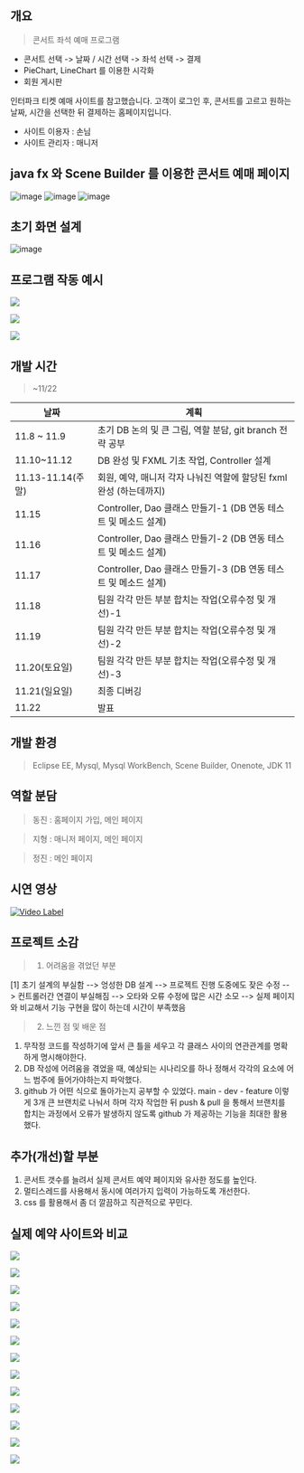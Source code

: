 
## 개요
> 콘서트 좌석 예매 프로그램

- 콘서트 선택 -> 날짜 / 시간 선택 -> 좌석 선택 -> 결제 
- PieChart, LineChart 를 이용한 시각화
- 회원 게시판

인터파크 티켓 예매 사이트를 참고했습니다. 고객이 로그인 후, 콘서트를 고르고 원하는 날짜, 시간을 선택한 뒤 결제하는 홈페이지입니다.

- 사이트 이용자 : 손님
- 사이트 관리자 : 매니저


## java fx 와 Scene Builder 를 이용한 콘서트 예매 페이지 

![image](https://user-images.githubusercontent.com/30681841/141705694-886c9143-a800-4a68-93ce-c2a1f87f31a4.png)
![image](https://user-images.githubusercontent.com/30681841/142988546-a3bd0452-ff36-423a-975c-f071026cdf75.png)
![image](https://user-images.githubusercontent.com/30681841/141705299-a66fb3fc-658d-4a37-ad13-1aa8625f722d.png)

## 초기 화면 설계

![image](https://user-images.githubusercontent.com/30681841/141442630-8fa1cea8-3ab4-4faa-8fc8-6169c827c129.png)

## 프로그램 작동 예시 

![](https://images.velog.io/images/boricat/post/0865d5fe-4d2b-4ac2-a756-5ed17cb4bdd8/image.png)

![](https://images.velog.io/images/boricat/post/e4050e13-5bbe-4ef9-84a3-8d3309ab0b92/image.png)

![](https://images.velog.io/images/boricat/post/fb54559f-65a7-45a7-a704-0f259ff1831e/image.png)

## 개발 시간

> ~11/22

날짜 | 계획
----- | -----
11.8 ~ 11.9 | 초기 DB 논의 및 큰 그림, 역할 분담, git branch 전략 공부
11.10~11.12 | DB 완성 및 FXML 기초 작업, Controller 설계 
11.13-11.14(주말) | 회원, 예약, 매니저 각자 나눠진 역할에 할당된 fxml 완성 (하는데까지)
11.15 | Controller, Dao 클래스 만들기-1 (DB 연동 테스트 및 메소드 설계)
11.16 | Controller, Dao 클래스 만들기-2 (DB 연동 테스트 및 메소드 설계)
11.17 | Controller, Dao 클래스 만들기-3 (DB 연동 테스트 및 메소드 설계)
11.18 | 팀원 각각 만든 부분 합치는 작업(오류수정 및 개선)-1
11.19 | 팀원 각각 만든 부분 합치는 작업(오류수정 및 개선)-2
11.20(토요일) | 팀원 각각 만든 부분 합치는 작업(오류수정 및 개선)-3
11.21(일요일) | 최종 디버깅
11.22 | 발표

## 개발 환경

> Eclipse EE, Mysql, Mysql WorkBench, Scene Builder, Onenote, JDK 11

## 역할 분담

> 동진 : 홈페이지 가입, 메인 페이지

> 지형 : 매니저 페이지, 메인 페이지

> 정진 : 메인 페이지 


## 시연 영상

[![Video Label](https://user-images.githubusercontent.com/30681841/142995565-834954e7-a0c8-4d20-a8c8-e7ef4cd98129.png)](https://youtu.be/8OECmZlYDRU)




## 프로젝트 소감 

> 1. 어려움을 겪었던 부분     

[1] 초기 설계의 부실함 --> 엉성한 DB 설계 --> 프로젝트 진행 도중에도 잦은 수정 --> 컨트롤러간 연결이 부실해짐 --> 오타와 오류 수정에 많은 시간 소모 --> 실제 페이지와 비교해서 기능 구현을 많이 하는데 시간이 부족했음 

> 2. 느낀 점 및 배운 점

1. 무작정 코드를 작성하기에 앞서 큰 틀을 세우고 각 클래스 사이의 연관관계를 명확하게 명시해야한다. 
2. DB 작성에 어려움을 겪었을 때, 예상되는 시나리오를 하나 정해서 각각의 요소에 어느 범주에 들어가야하는지 파악했다. 
3. github 가 어떤 식으로 돌아가는지 공부할 수 있었다. main - dev - feature 이렇게 3개 큰 브랜치로 나눠서 하며 각자 작업한 뒤 push & pull 을 통해서 브랜치를 합치는 과정에서 오류가 발생하지 않도록 github 가 제공하는 기능을 최대한 활용했다.



## 추가(개선)할 부분

1. 콘서트 갯수를 늘려서 실제 콘서트 예약 페이지와 유사한 정도를 높인다. 
2. 멀티스레드를 사용해서 동시에 여러가지 입력이 가능하도록 개선한다. 
3. css 를 활용해서 좀 더 깔끔하고 직관적으로 꾸민다. 




## 실제 예약 사이트와 비교 

![](https://images.velog.io/images/boricat/post/2fe30273-231d-4725-924d-9f63f2079ce4/image.png)

![](https://images.velog.io/images/boricat/post/b3923a81-4d45-47e4-b89b-0f0e08d73865/image.png)

![](https://images.velog.io/images/boricat/post/24498848-6d70-4c37-a26e-117abc467800/image.png)

![](https://images.velog.io/images/boricat/post/6764cda2-28eb-443e-bca7-ce1ad0a3dd70/image.png)

![](https://images.velog.io/images/boricat/post/d8db0f93-d151-40f6-931f-5282f6097e2b/image.png)

![](https://images.velog.io/images/boricat/post/2e9757b8-c83a-453c-85b4-755b47e57c2c/image.png)

![](https://images.velog.io/images/boricat/post/a9ce26aa-b98b-4b09-a994-a48607a259d4/image.png)

![](https://images.velog.io/images/boricat/post/a0f48511-3c96-4839-95a9-0245fce1ec55/image.png)

![](https://images.velog.io/images/boricat/post/4624c26a-8b1f-49e7-abf7-46e9439516e9/image.png)

![](https://images.velog.io/images/boricat/post/02f89ee4-08d1-4a73-aff8-0a42bbe1d201/image.png)

![](https://images.velog.io/images/boricat/post/b1ab639f-9e69-42b2-88ee-776bd804d605/tmp1.png)

![](https://images.velog.io/images/boricat/post/993350f3-b18b-4aef-b66c-129b8d1931b1/image.png)

![](https://images.velog.io/images/boricat/post/8924a6ee-72b7-4d12-9860-07b27ae5e884/image.png)




